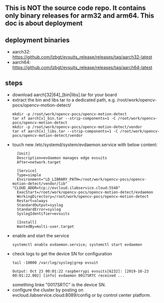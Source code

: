 ## This is __NOT__ the source code repo. It contains only binary releases for arm32 and arm64. This doc is about deployment
## deployment binaries
- aarch32: https://github.com/lzbgt/evsuits_release/releases/tag/aarch32-latest
- aarch64: https://github.com/lzbgt/evsuits_release/releases/tag/aarch64-latest

## steps
- download aarch[32|64]_[bin|libs].tar for your board
- extract the bin and libs tar to a dedicated path, e.g. /root/work/opencv-pocs/opencv-motion-detect/
  ```
  mkdir -p /root/work/opencv-pocs/opencv-motion-detect
  tar xf aarch[x]_bin.tar --strip-components=1 -C /root/work/opencv-pocs/opencv-motion-detect
  mkdir -p /root/work/opencv-pocs/opencv-motion-detect/vendor
  tar xf aarch[x]_libs.tar --strip-components=1 -C /root/work/opencv-pocs/opencv-motion-detect/vendor
  ```
- touch new /etc/systemd/system/evdaemon.service with below content:
  ```
    [Unit]
    Description=evdaemon manages edge evsuits
    After=network.target

    [Service]
    Type=simple
    Environment="LD_LIBRARY_PATH=/root/work/opencv-pocs/opencv-motion-detect/vendor/lib" "CLOUD_ADDR=tcp://evcloud.ilabservice.cloud:5548"
    ExecStart=/root/work/opencv-pocs/opencv-motion-detect/evdaemon
    WorkingDirectory=/root/work/opencv-pocs/opencv-motion-detect
    Restart=always
    StandardOutput=syslog
    StandardError=syslog
    SyslogIdentifier=evsuits

    [Install]
    WantedBy=multi-user.target
  ```
- enable and start the service
  ```
  systemctl enable evdaemon.service; systemctl start evdaemon
  ```
- check logs to get the device SN for configuration
  ```
  tail -10000 /var/log/syslog|grep evsuit

  Output: Oct 23 00:01:22 raspberrypi evsuits[6232]: [2019-10-23 00:01:22.002] [info] evdaemon 0017SRTC received ...
  ```
  something linke "0017SRTC" is the device SN.
- configure the cluster by posting on evcloud.ilabservice.cloud:8089/config or by control center platform.

